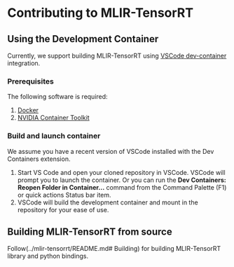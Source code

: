 # Contributing to MLIR-TensorRT

## Using the Development Container

Currently, we support building MLIR-TensorRT using [VSCode dev-container](https://code.visualstudio.com/docs/devcontainers/containers) integration.

### Prerequisites

The following software is required:

1. [Docker](https://docs.docker.com/engine/install/ubuntu/)
2. [NVIDIA Container Toolkit](https://github.com/NVIDIA/nvidia-docker)

### Build and launch container 
We assume you have a recent version of VSCode installed with the Dev Containers extension.

1. Start VS Code and open your cloned repository in VSCode. VSCode will prompt you to launch the container. Or you can run the **Dev Containers: Reopen Folder in Container...** command from the Command Palette (F1) or quick actions Status bar item.
2. VSCode will build the development container and mount in the repository for your ease of use.

## Building MLIR-TensorRT from source

Follow(../mlir-tensorrt/README.md# Building) for building MLIR-TensorRT library and python bindings.
